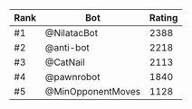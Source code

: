 Rank|Bot|Rating
---|---|---
#1|@NilatacBot|2388
#2|@anti-bot|2218
#3|@CatNail|2113
#4|@pawnrobot|1840
#5|@MinOpponentMoves|1128
